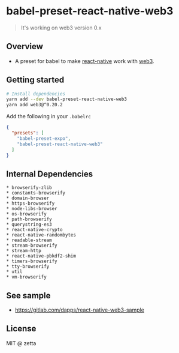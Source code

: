 # babel-preset-react-native-web3

> It's working on web3 version 0.x

## Overview

* A preset for babel to make [react-native](https://github.com/facebook/react-native
) work with [web3](https://github.com/ethereum/web3.js).

## Getting started

```bash
# Install dependencies
yarn add --dev babel-preset-react-native-web3
yarn add web3@^0.20.2
```

Add the following in your `.babelrc`

```json
{
  "presets": [
    "babel-preset-expo",
    "babel-preset-react-native-web3"
  ]
}
```
## Internal Dependencies

```
* browserify-zlib
* constants-browserify
* domain-browser
* https-browserify
* node-libs-browser
* os-browserify
* path-browserify
* querystring-es3
* react-native-crypto
* react-native-randombytes
* readable-stream
* stream-browserify
* stream-http
* react-native-pbkdf2-shim
* timers-browserify
* tty-browserify
* util
* vm-browserify
```
## See sample

* https://gitlab.com/dapps/react-native-web3-sample

## License

MIT @ zetta